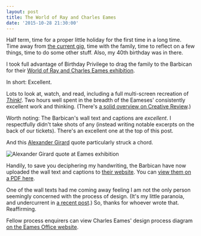 ```yaml
---
layout: post
title: The World of Ray and Charles Eames
date: '2015-10-28 21:30:00'
---
```


Half term, time for a proper little holiday for the first time in a long time. Time away from [the current gig](/tag/hmrc/), time with the family, time to reflect on a few things, time to do some other stuff. Also, my 40th birthday was in there.

I took full advantage of Birthday Privilege to drag the family to the Barbican for their [World of Ray and Charles Eames exhibition](http://www.barbican.org.uk/artgallery/event-detail.asp?ID=18398).

In short: Excellent.

Lots to look at, watch, and read, including a full multi-screen recreation of *[Think!](http://www.eamesoffice.com/the-work/think/)*. Two hours well spent in the breadth of the Eameses' consistently excellent work and thinking. (There's [a solid overview on Creative Review](https://www.creativereview.co.uk/cr-blog/2015/october/ten-things-to-see-at-the-world-of-charles-and-ray-eames/).)

Worth noting: The Barbican's wall text and captions are *excellent*. I respectfully didn't take shots of any (instead writing notable excerpts on the back of our tickets). There's an excellent one at the top of this post.

And this [Alexander Girard](https://en.wikipedia.org/wiki/Alexander_Girard) quote particularly struck a chord.

![Alexander Girard quote at Eames exhibition](/content/images/2015/10/eames-2.jpg)

Handily, to save you deciphering my handwriting, the Barbican have now uploaded the wall text and captions to [their website](http://www.barbican.org.uk/artgallery/event-detail.asp?ID=18398). You can [view them on a PDF here](http://www.barbican.org.uk/media/events/18398theworldofcharlesrayeameswalltexts.pdf).

One of the wall texts had me coming away feeling I am not the only person seemingly concerned with the process of design. (It's my little paranoia, and undercurrent in [a recent post](/mis-shapes/).) So, thanks for whoever wrote that. Reaffirming.

Fellow process enquirers can view Charles Eames' design process diagram [on the Eames Office website](http://www.eamesoffice.com/the-work/charles-eames-design-process-diagram/).